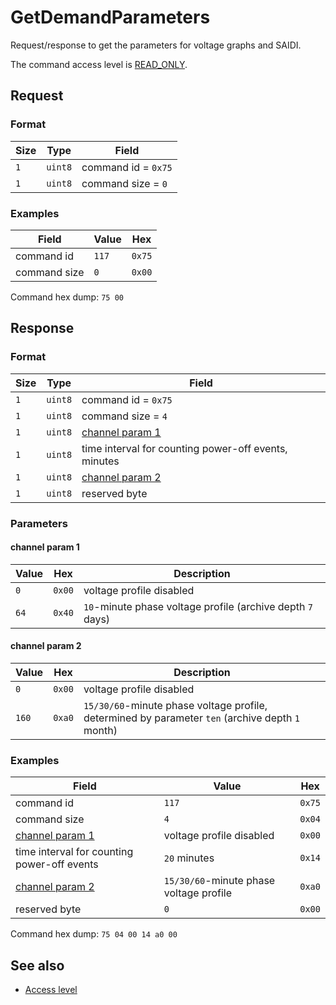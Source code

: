 # GetDemandParameters

Request/response to get the parameters for voltage graphs and SAIDI.

The command access level is [READ_ONLY](../basics.md#command-access-level).


## Request

### Format

| Size | Type    | Field               |
| ---- | ------- | ------------------- |
| `1`  | `uint8` | command id = `0x75` |
| `1`  | `uint8` | command size = `0`  |

### Examples

| Field        | Value | Hex    |
| ------------ | ----- | ------ |
| command id   | `117` | `0x75` |
| command size | `0`   | `0x00` |

Command hex dump: `75 00`


## Response

### Format

| Size | Type    | Field                                                |
| ---- | ------- | ---------------------------------------------------- |
| `1`  | `uint8` | command id = `0x75`                                  |
| `1`  | `uint8` | command size = `4`                                   |
| `1`  | `uint8` | [channel param 1](#channel-param-1)                  |
| `1`  | `uint8` | time interval for counting power-off events, minutes |
| `1`  | `uint8` | [channel param 2](#channel-param-2)                  |
| `1`  | `uint8` | reserved byte                                        |

### Parameters

#### channel param 1

| Value | Hex    | Description                                                |
| ----- | ------ | ---------------------------------------------------------- |
| `0`   | `0x00` | voltage profile disabled                                   |
| `64`  | `0x40` | `10`-minute phase voltage profile (archive depth `7` days) |

#### channel param 2

| Value | Hex    | Description                                                                                      |
| ----- | ------ | ------------------------------------------------------------------------------------------------ |
| `0`   | `0x00` | voltage profile disabled                                                                         |
| `160` | `0xa0` | `15/30/60`-minute phase voltage profile, determined by parameter `ten` (archive depth `1` month) |

### Examples

| Field                                       | Value                                   | Hex    |
| ------------------------------------------- | --------------------------------------- | ------ |
| command id                                  | `117`                                   | `0x75` |
| command size                                | `4`                                     | `0x04` |
| [channel param 1](#channel-param-1)         | voltage profile disabled                | `0x00` |
| time interval for counting power-off events | `20` minutes                            | `0x14` |
| [channel param 2](#channel-param-2)         | `15/30/60`-minute phase voltage profile | `0xa0` |
| reserved byte                               | `0`                                     | `0x00` |

Command hex dump: `75 04 00 14 a0 00`


## See also

* [Access level](../basics.md#command-access-level)
